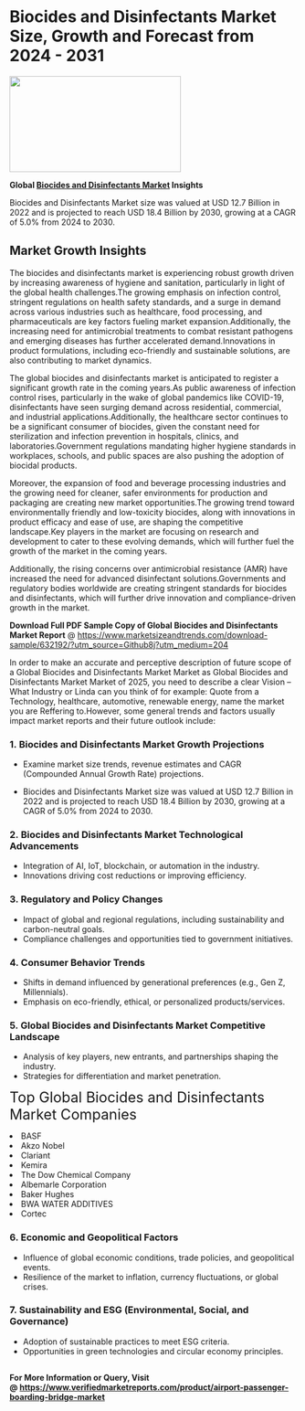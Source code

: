 <H1>Biocides and Disinfectants Market Size, Growth and Forecast from 2024 - 2031</H1><img class="aligncenter size-medium wp-image-584254" src="https://thirdeyenews.in/wp-content/uploads/2024/09/Global-Market-Research-300x168.jpeg" alt="" width="300" height="168" /><p><strong>Global&nbsp;<a href="https://www.marketsizeandtrends.com/download-sample/632192/?utm_source=Github8j?utm_medium=204">Biocides and Disinfectants Market</a> Insights</strong></p><p>Biocides and Disinfectants Market size was valued at USD 12.7 Billion in 2022 and is projected to reach USD 18.4 Billion by 2030, growing at a CAGR of 5.0% from 2024 to 2030.</p><p><h2>Market Growth Insights</h2> The biocides and disinfectants market is experiencing robust growth driven by increasing awareness of hygiene and sanitation, particularly in light of the global health challenges.The growing emphasis on infection control, stringent regulations on health safety standards, and a surge in demand across various industries such as healthcare, food processing, and pharmaceuticals are key factors fueling market expansion.Additionally, the increasing need for antimicrobial treatments to combat resistant pathogens and emerging diseases has further accelerated demand.Innovations in product formulations, including eco-friendly and sustainable solutions, are also contributing to market dynamics. <p>The global biocides and disinfectants market is anticipated to register a significant growth rate in the coming years.As public awareness of infection control rises, particularly in the wake of global pandemics like COVID-19, disinfectants have seen surging demand across residential, commercial, and industrial applications.Additionally, the healthcare sector continues to be a significant consumer of biocides, given the constant need for sterilization and infection prevention in hospitals, clinics, and laboratories.Government regulations mandating higher hygiene standards in workplaces, schools, and public spaces are also pushing the adoption of biocidal products.</p> <p>Moreover, the expansion of food and beverage processing industries and the growing need for cleaner, safer environments for production and packaging are creating new market opportunities.The growing trend toward environmentally friendly and low-toxicity biocides, along with innovations in product efficacy and ease of use, are shaping the competitive landscape.Key players in the market are focusing on research and development to cater to these evolving demands, which will further fuel the growth of the market in the coming years.</p> <p>Additionally, the rising concerns over antimicrobial resistance (AMR) have increased the need for advanced disinfectant solutions.Governments and regulatory bodies worldwide are creating stringent standards for biocides and disinfectants, which will further drive innovation and compliance-driven growth in the market.</p> </p><p><span class=""><strong>Download Full PDF Sample Copy of Global Biocides and Disinfectants Market Report</strong> @ <a href="https://www.marketsizeandtrends.com/download-sample/632192/?utm_source=Github8j?utm_medium=204" target="_blank">https://www.marketsizeandtrends.com/download-sample/632192/?utm_source=Github8j?utm_medium=204</a></span></p><p>In order to make an accurate and perceptive description of future scope of a Global&nbsp;Biocides and Disinfectants Market Market as Global&nbsp;Biocides and Disinfectants Market Market of 2025, you need to describe a clear Vision &ndash; What Industry or Linda can you think of for example: Quote from a Technology, healthcare, automotive, renewable energy, name the market you are Reffering to.However, some general trends and factors usually impact market reports and their future outlook include:</p><h3>1.&nbsp;<strong>Biocides and Disinfectants Market Growth Projections</strong></h3><ul><li>Examine market size trends, revenue estimates and CAGR (Compounded Annual Growth Rate) projections.</li><li><p>Biocides and Disinfectants Market size was valued at USD 12.7 Billion in 2022 and is projected to reach USD 18.4 Billion by 2030, growing at a CAGR of 5.0% from 2024 to 2030.</p></li></ul><h3>2.&nbsp;<strong>Biocides and Disinfectants Market Technological Advancements</strong></h3><ul><li>Integration of AI, IoT, blockchain, or automation in the industry.</li><li>Innovations driving cost reductions or improving efficiency.</li></ul><h3>3.&nbsp;<strong>Regulatory and Policy Changes</strong></h3><ul><li>Impact of global and regional regulations, including sustainability and carbon-neutral goals.</li><li>Compliance challenges and opportunities tied to government initiatives.</li></ul><h3>4.&nbsp;<strong>Consumer Behavior Trends</strong></h3><ul><li>Shifts in demand influenced by generational preferences (e.g., Gen Z, Millennials).</li><li>Emphasis on eco-friendly, ethical, or personalized products/services.</li></ul><h3>5.&nbsp;<strong>Global Biocides and Disinfectants Market Competitive Landscape</strong></h3><ul><li>Analysis of key players, new entrants, and partnerships shaping the industry.</li><li>Strategies for differentiation and market penetration.</li></ul><p data-pm-slice="1 1 []"><span style="color: inherit; font-family: inherit; font-size: 25px;">Top Global Biocides and Disinfectants Market Companies</span></p><div class="" data-test-id=""><p><li>BASF</li><li> Akzo Nobel</li><li> Clariant</li><li> Kemira</li><li> The Dow Chemical Company</li><li> Albemarle Corporation</li><li> Baker Hughes</li><li> BWA WATER ADDITIVES</li><li> Cortec</li></p></div><h3>6.&nbsp;<strong>Economic and Geopolitical Factors</strong></h3><ul><li>Influence of global economic conditions, trade policies, and geopolitical events.</li><li>Resilience of the market to inflation, currency fluctuations, or global crises.</li></ul><h3>7.&nbsp;<strong>Sustainability and ESG (Environmental, Social, and Governance)</strong></h3><ul><li>Adoption of sustainable practices to meet ESG criteria.</li><li>Opportunities in green technologies and circular economy principles.</li></ul><h2><strong style="font-size: 14px;">For More Information or Query, Visit @&nbsp;</strong><a style="background-color: #ffffff; font-size: 14px;" href="https://www.marketsizeandtrends.com/report/biocides-and-disinfectants-market/" target="_blank">https://www.verifiedmarketreports.com/product/airport-passenger-boarding-bridge-market</a></h2>